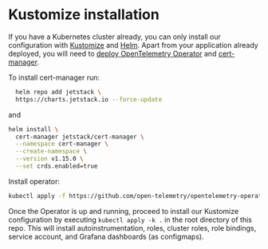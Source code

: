 # Kustomize installation

If you have a Kubernetes cluster already, you can only install our configuration with [Kustomize](https://kustomize.io/#overview) and [Helm](https://helm.sh/). Apart from your application already deployed, you will need to [deploy OpenTelemetry Operator](https://opentelemetry.io/docs/kubernetes/operator/) and [cert-manager](https://cert-manager.io/).

To install cert-manager run:

``` bash
  helm repo add jetstack \ 
  https://charts.jetstack.io --force-update 
```

and

``` bash
helm install \ 
  cert-manager jetstack/cert-manager \
  --namespace cert-manager \
  --create-namespace \
  --version v1.15.0 \
  --set crds.enabled=true
```

Install operator:

``` bash
kubectl apply -f https://github.com/open-telemetry/opentelemetry-operator/releases/latest/download/opentelemetry-operator.yaml
```

Once the Operator is up and running, proceed to install our Kustomize configuration by executing `kubectl apply -k .` in the root directory of this repo. This will install autoinstrumentation, roles, cluster roles, role bindings, service account, and Grafana dashboards (as configmaps).
